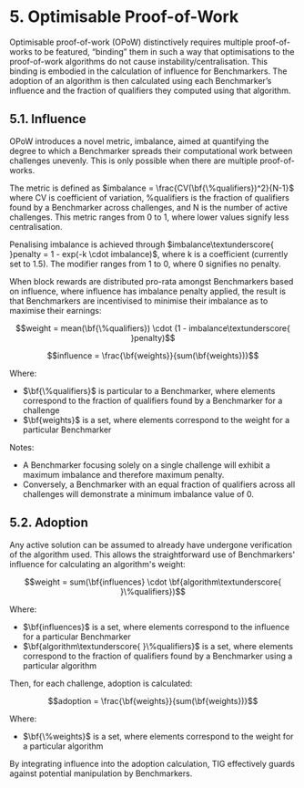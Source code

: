 # 5. Optimisable Proof-of-Work

Optimisable proof-of-work (OPoW) distinctively requires multiple proof-of-works to be featured, “binding” them in such a way that optimisations to the proof-of-work algorithms do not cause instability/centralisation. This binding is embodied in the calculation of influence for Benchmarkers. The adoption of an algorithm is then calculated using each Benchmarker’s influence and the fraction of qualifiers they computed using that algorithm.

## 5.1. Influence

OPoW introduces a novel metric, imbalance, aimed at quantifying the degree to which a Benchmarker spreads their computational work between challenges unevenly. This is only possible when there are multiple proof-of-works.

The metric is defined as $imbalance = \frac{CV(\bf{\%qualifiers})^2}{N-1}$ where CV is coefficient of variation, %qualifiers is the fraction of qualifiers found by a Benchmarker across challenges, and N is the number of active challenges. This metric ranges from 0 to 1, where lower values signify less centralisation.

Penalising imbalance is achieved through $imbalance\textunderscore{ }penalty = 1 - exp(-k \cdot imbalance)$, where k is a coefficient (currently set to 1.5). The modifier ranges from 1 to 0, where 0 signifies no penalty.

When block rewards are distributed pro-rata amongst Benchmarkers based on influence, where influence has imbalance penalty applied, the result is that Benchmarkers are incentivised to minimise their imbalance as to maximise their earnings:

$$weight = mean(\bf{\%qualifiers}) \cdot (1 - imbalance\textunderscore{ }penalty)$$

$$influence = \frac{\bf{weights}}{sum(\bf{weights})}$$

Where:
* $\bf{\%qualifiers}$ is particular to a Benchmarker, where elements correspond to the fraction of qualifiers found by a Benchmarker for a challenge
* $\bf{weights}$ is a set, where elements correspond to the weight for a particular Benchmarker

Notes:

- A Benchmarker focusing solely on a single challenge will exhibit a maximum imbalance and therefore maximum penalty.
- Conversely, a Benchmarker with an equal fraction of qualifiers across all challenges will demonstrate a minimum imbalance value of 0.

## 5.2. Adoption

Any active solution can be assumed to already have undergone verification of the algorithm used. This allows the straightforward use of Benchmarkers' influence for calculating an algorithm's weight:

$$weight = sum(\bf{influences} \cdot \bf{algorithm\textunderscore{ }\%qualifiers})$$

Where:
* $\bf{influences}$ is a set, where elements correspond to the influence for a particular Benchmarker
* $\bf{algorithm\textunderscore{ }\%qualifiers}$ is a set, where elements correspond to the fraction of qualifiers found by a Benchmarker using a particular algorithm

Then, for each challenge, adoption is calculated: 

$$adoption = \frac{\bf{weights}}{sum(\bf{weights})}$$

Where:
* $\bf{\%weights}$ is a set, where elements correspond to the weight for a particular algorithm

By integrating influence into the adoption calculation, TIG effectively guards against potential manipulation by Benchmarkers.

